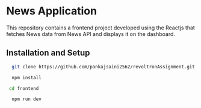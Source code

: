 
# News Application

This repository contains a frontend project developed using the Reactjs  that fetches  News data from News API and displays it on the dashboard.


## Installation and Setup



```bash
  git clone https://github.com/pankajsaini2562/revoltronAssignment.git
```
```bash
  npm install
```

```bash
 cd frontend
```
```bash
  npm run dev
```


